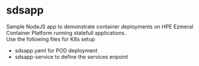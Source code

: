# sdsapp
Sample NodeJS app to demonstrate container deployments on HPE Ezmeral Container Platform running statefull applications.<br>
Use the following files for K8s setup
- sdsapp.yaml for POD deployment
- sdsapp-service to define the services enpoint 
